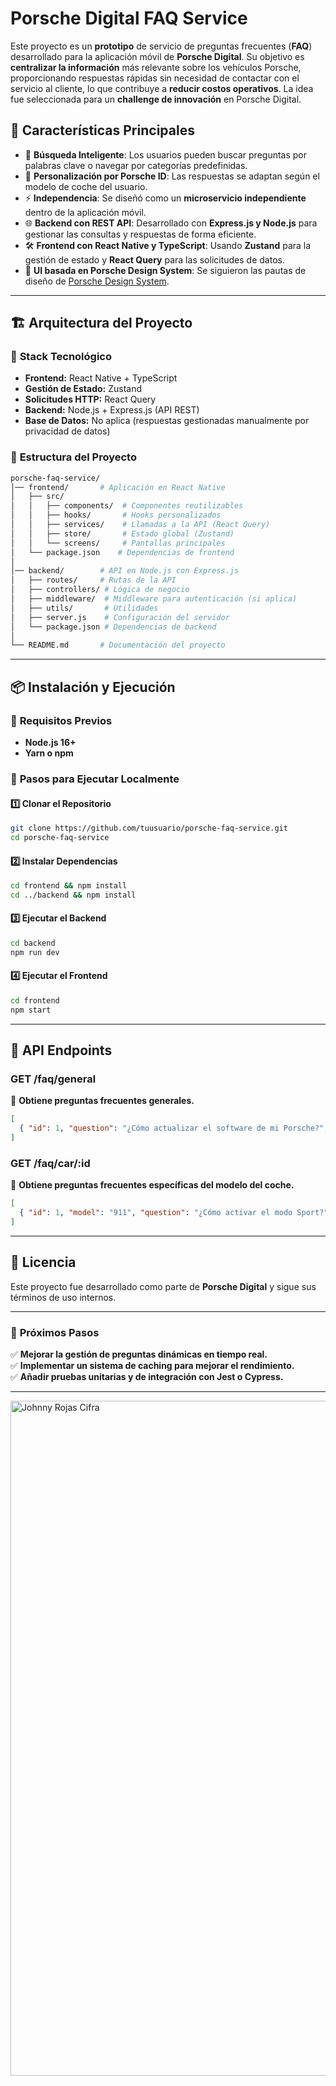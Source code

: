 # **Porsche Digital FAQ Service**

Este proyecto es un **prototipo** de servicio de preguntas frecuentes (**FAQ**) desarrollado para la aplicación móvil de **Porsche Digital**. Su objetivo es **centralizar la información** más relevante sobre los vehículos Porsche, proporcionando respuestas rápidas sin necesidad de contactar con el servicio al cliente, lo que contribuye a **reducir costos operativos**. La idea fue seleccionada para un **challenge de innovación** en Porsche Digital.

## 🚀 **Características Principales**
- 📌 **Búsqueda Inteligente**: Los usuarios pueden buscar preguntas por palabras clave o navegar por categorías predefinidas.
- 🔧 **Personalización por Porsche ID**: Las respuestas se adaptan según el modelo de coche del usuario.
- ⚡ **Independencia**: Se diseñó como un **microservicio independiente** dentro de la aplicación móvil.
- 🌐 **Backend con REST API**: Desarrollado con **Express.js y Node.js** para gestionar las consultas y respuestas de forma eficiente.
- 🛠️ **Frontend con React Native y TypeScript**: Usando **Zustand** para la gestión de estado y **React Query** para las solicitudes de datos.
- 🎨 **UI basada en Porsche Design System**: Se siguieron las pautas de diseño de [Porsche Design System](https://designsystem.porsche.com/v3/).

---

## 🏗️ **Arquitectura del Proyecto**

### 📌 **Stack Tecnológico**
- **Frontend:** React Native + TypeScript
- **Gestión de Estado:** Zustand
- **Solicitudes HTTP:** React Query
- **Backend:** Node.js + Express.js (API REST)
- **Base de Datos:** No aplica (respuestas gestionadas manualmente por privacidad de datos)

### 📌 **Estructura del Proyecto**
```bash
porsche-faq-service/
│── frontend/       # Aplicación en React Native
│   ├── src/
│   │   ├── components/  # Componentes reutilizables
│   │   ├── hooks/       # Hooks personalizados
│   │   ├── services/    # Llamadas a la API (React Query)
│   │   ├── store/       # Estado global (Zustand)
│   │   └── screens/     # Pantallas principales
│   └── package.json    # Dependencias de frontend
│
│── backend/        # API en Node.js con Express.js
│   ├── routes/     # Rutas de la API
│   ├── controllers/ # Lógica de negocio
│   ├── middleware/  # Middleware para autenticación (si aplica)
│   ├── utils/       # Utilidades
│   ├── server.js    # Configuración del servidor
│   └── package.json # Dependencias de backend
│
└── README.md       # Documentación del proyecto
```

---

## 📦 **Instalación y Ejecución**
### 🔧 **Requisitos Previos**
- **Node.js 16+**
- **Yarn o npm**

### 🚀 **Pasos para Ejecutar Localmente**
#### **1️⃣ Clonar el Repositorio**
```bash
git clone https://github.com/tuusuario/porsche-faq-service.git
cd porsche-faq-service
```
#### **2️⃣ Instalar Dependencias**
```bash
cd frontend && npm install
cd ../backend && npm install
```
#### **3️⃣ Ejecutar el Backend**
```bash
cd backend
npm run dev
```
#### **4️⃣ Ejecutar el Frontend**
```bash
cd frontend
npm start
```

---

## 📌 **API Endpoints**
### **GET /faq/general**
📍 **Obtiene preguntas frecuentes generales.**
```json
[
  { "id": 1, "question": "¿Cómo actualizar el software de mi Porsche?", "answer": "Dirígete a Configuración > Actualización de software." }
]
```

### **GET /faq/car/:id**
📍 **Obtiene preguntas frecuentes específicas del modelo del coche.**
```json
[
  { "id": 1, "model": "911", "question": "¿Cómo activar el modo Sport?", "answer": "Presiona el botón Sport en la consola central." }
]
```

---

## 📜 **Licencia**
Este proyecto fue desarrollado como parte de **Porsche Digital** y sigue sus términos de uso internos.

---

### 📌 **Próximos Pasos**
✅ **Mejorar la gestión de preguntas dinámicas en tiempo real.**  
✅ **Implementar un sistema de caching para mejorar el rendimiento.**  
✅ **Añadir pruebas unitarias y de integración con Jest o Cypress.**  

---



<img width="1080" alt="Johnny Rojas Cifra" src="https://github.com/user-attachments/assets/dea1c4ed-534b-4e6f-8b4a-cdbf833f65e6" />
